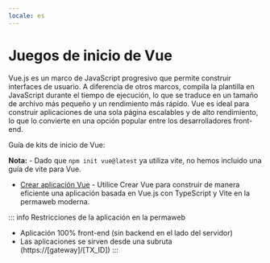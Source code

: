 ```yaml
---
locale: es
---
```

# Juegos de inicio de Vue

Vue.js es un marco de JavaScript progresivo que permite construir interfaces de usuario. A diferencia de otros marcos, compila la plantilla en JavaScript durante el tiempo de ejecución, lo que se traduce en un tamaño de archivo más pequeño y un rendimiento más rápido. Vue es ideal para construir aplicaciones de una sola página escalables y de alto rendimiento, lo que lo convierte en una opción popular entre los desarrolladores front-end.

Guía de kits de inicio de Vue:

**Nota:** - Dado que `npm init vue@latest` ya utiliza vite, no hemos incluido una guía de vite para Vue.

* [Crear aplicación Vue](./create-vue.md) - Utilice Crear Vue para construir de manera eficiente una aplicación basada en Vue.js con TypeScript y Vite en la permaweb moderna.

::: info Restricciones de la aplicación en la permaweb
* Aplicación 100% front-end (sin backend en el lado del servidor)
* Las aplicaciones se sirven desde una subruta (https://[gateway]/[TX_ID])
:::
